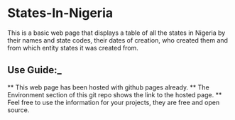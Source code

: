 # States-In-Nigeria

This is a basic web page that displays a table of all the states in Nigeria by their names and state codes, their dates of creation, who created them and from which entity states it was created from.

## Use Guide:_

** This web page has been hosted with github pages already.
** The Environment section of this git repo shows the link to the hosted page.
** Feel free to use the information for your projects, they are free and open source.
